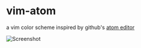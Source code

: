 # vim-atom

a vim color scheme inspired by github's [atom editor](https://atom.io/)

![Screenshot](http://jasonwoan.com/img/atom-vim.png)

